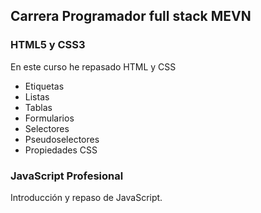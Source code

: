 ## Carrera Programador full stack MEVN

### HTML5 y CSS3
En este curso he repasado HTML y CSS

- Etiquetas
- Listas
- Tablas
- Formularios
- Selectores
- Pseudoselectores
- Propiedades CSS

### JavaScript Profesional
Introducción y repaso de JavaScript.
